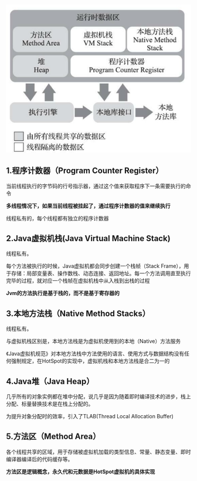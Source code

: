 ![image-20210911123405489](./运行时数据区域.png)

## 1.程序计数器（Program Counter Register）

当前线程执行的字节码的行号指示器，通过这个值来获取程序下一条需要执行的命令

**多线程情况下，如果当前线程被挂起了，通过程序计数器的值来继续执行**

线程私有的，每个线程都有独立的程序计数器

## 2.Java虚拟机栈(Java Virtual Machine Stack)

线程私有。

每个方法被执行的时候，Java虚拟机都会同步创建一个栈帧（Stack Frame），用于存储：局部变量表、操作数栈、动态连接、返回地址。每一个方法调用直至执行完毕的过程，就对应一个栈帧在虚拟机栈中从入栈到出栈的过程

**Jvm的方法执行是基于栈的，而不是基于寄存器的**

## 3.本地方法栈（Native Method Stacks）

线程私有。

与虚拟机栈区别是，本地方法栈是为虚拟机使用到的本地（Native）方法服务

《Java虚拟机规范》对本地方法栈中方法使用的语言、使用方式与数据结构没有任何强制规定，在HotSpot的实现中，虚拟机栈和本地方法栈是合二为一的

## 4.Java堆（Java Heap）

几乎所有的对象实例都在堆中分配，说几乎是因为随着即时编译技术的进步，栈上分配、标量替换技术是在栈上分配的。

为提升对象分配时的效率，引入了TLAB(Thread Local Allocation Buffer)

## 5.方法区（Method Area）

各个线程共享的区域，用于存储被虚拟机加载的类型信息、常量、静态变量、即时编译器编译后的代码缓存等。

**方法区是逻辑概念，永久代和元数据是HotSpot虚拟机的具体实现**

